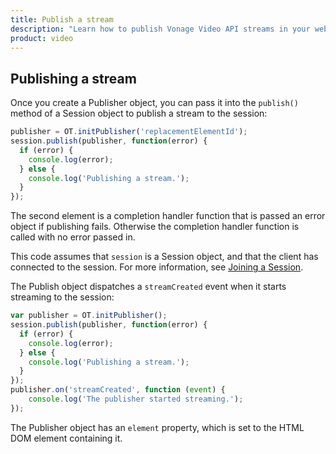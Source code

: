 ```yaml
---
title: Publish a stream
description: "Learn how to publish Vonage Video API streams in your web application. Once you have connected to a session, you can send video, audio, and messages by publishing a stream."
product: video
---
```


## Publishing a stream

Once you create a Publisher object, you can pass it into the `publish()` method of a Session object to publish a stream to the session:

```js
publisher = OT.initPublisher('replacementElementId');
session.publish(publisher, function(error) {
  if (error) {
    console.log(error);
  } else {
    console.log('Publishing a stream.');
  }
});
```

The second element is a completion handler function that is passed an error object if publishing fails. Otherwise the completion handler function is called with no error passed in.

This code assumes that `session` is a Session object, and that the client has connected to the session. For more information, see [Joining a Session](/video/tutorials/joining-a-session).

The Publish object dispatches a `streamCreated` event when it starts streaming to the session:

```js
var publisher = OT.initPublisher();
session.publish(publisher, function(error) {
  if (error) {
    console.log(error);
  } else {
    console.log('Publishing a stream.');
  }
});
publisher.on('streamCreated', function (event) {
    console.log('The publisher started streaming.');
});
```

The Publisher object has an `element` property, which is set to the HTML DOM element containing it.
